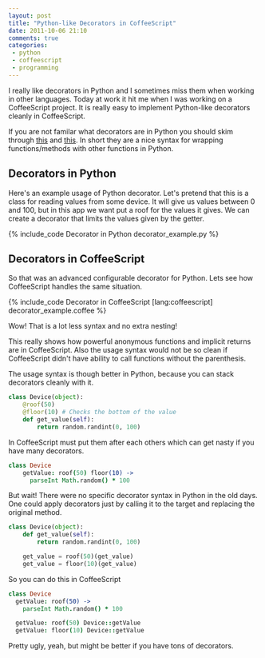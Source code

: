 ```yaml
---
layout: post
title: "Python-like Decorators in CoffeeScript"
date: 2011-10-06 21:10
comments: true
categories:
 - python
 - coffeescript
 - programming
---
```


I really like decorators in Python and I sometimes miss them when working in
other languages. Today at work it hit me when I was working on a CoffeeScript
project. It is really easy to implement Python-like decorators cleanly in
CoffeeScript.

<!--more-->

If you are not familar what decorators are in Python you should skim through
[this](http://docs.python.org/glossary.html#term-decorator) and
[this](http://www.ibm.com/developerworks/linux/library/l-cpdecor/index.html).
In short they are a nice syntax for wrapping functions/methods with other
functions in Python.


## Decorators in Python

Here's an example usage of Python decorator. Let's pretend that this is a
class for reading values from some device. It will give us values between 0 and
100, but in this app we want put a roof for the values it gives. We can create
a decorator that limits the values given by the getter.

{% include_code Decorator in Python  decorator_example.py %}

## Decorators in CoffeeScript

So that was an advanced configurable decorator for Python. Lets see how
CoffeeScript handles the same situation.


{%  include_code Decorator in CoffeeScript [lang:coffeescript] decorator_example.coffee %}

Wow! That is a lot less syntax and no extra nesting!

This really shows how powerful anonymous functions and implicit returns are in
CoffeeScript.  Also the usage syntax would not be so clean if CoffeeScript
didn't have ability to call functions without the parenthesis.

The usage syntax is though better in Python, because you can stack decorators
cleanly with it.

``` python Stacking decorators in Python
class Device(object):
    @roof(50)
    @floor(10) # Checks the bottom of the value
    def get_value(self):
        return random.randint(0, 100)
```


In CoffeeScript must put them after each others which can get nasty if you have
many decorators.


``` coffeescript Piping decorators in CoffeeScript
class Device
    getValue: roof(50) floor(10) ->
      parseInt Math.random() * 100
```

But wait! There were no specific decorator syntax in Python in the old days.
One could apply decorators just by calling it to the target and replacing the
original method.


``` python Oldschool decorator usage
class Device(object):
    def get_value(self):
        return random.randint(0, 100)

    get_value = roof(50)(get_value)
    get_value = floor(10)(get_value)
```

So you can do this in CoffeeScript

``` coffeescript Piping decorators in CoffeeScript
class Device
  getValue: roof(50) ->
    parseInt Math.random() * 100

  getValue: roof(50) Device::getValue
  getValue: floor(10) Device::getValue

```

Pretty ugly, yeah, but might be better if you have tons of decorators.







